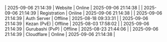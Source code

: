 | 2025-09-06 21:14:39 | Website | Online | 2025-09-06 21:14:38 |
| 2025-09-06 21:14:39 | Registration | Online | 2025-09-06 21:14:38 |
| 2025-09-06 21:14:39 | Auth Server | Offline | 2025-08-18 09:33:31 |
| 2025-09-06 21:14:39 | Kezan (PvE) | Offline | 2025-08-03 17:58:02 |
| 2025-09-06 21:14:39 | Gurubashi (PvP) | Offline | 2025-08-23 21:44:06 |
| 2025-09-06 21:14:39 | Cloudflare | Online | 2025-09-06 21:14:38 |
